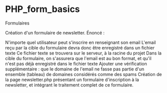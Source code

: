 # PHP_form_basics

Formulaires

Création d'un formulaire de newsletter. Énoncé :

N'importe quel utilisateur peut s'inscrire en renseignant son email
L'email reçu par la cible du formulaire devra donc être enregistré dans un fichier texte
Ce fichier texte se trouvera sur le serveur, à la racine du projet
Dans la cible du formulaire, on s'assurera que l'email est au bon format, et qu'il n'est pas déjà enregistré dans le fichier texte
Ajouter une vérification supplémentaire : que le domaine de l'email ne fasse pas partie d'un ensemble (tableau) de domaines considérés comme des spams
Création de la page newsletter.php présentant un formulaire d'inscription à la newsletter, et intégrant le traitement complet de ce formulaire. 